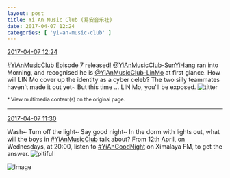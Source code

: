 ```yaml
---
layout: post
title: Yi An Music Club (易安音乐社)
date: 2017-04-07 12:24
categories: [ 'yi-an-music-club' ]
---
```


<div class="weibo-info">
  <a href="http://weibo.com/6094546964/EDnJtos2S">2017-04-07 12:24</a>
</div>

[#YiAnMusicClub](http://weibo.com/p/100808beae2e3e05b17b64f63ebedca39f19b2) Episode 7 released! [@YiAnMusicClub-SunYiHang](http://weibo.com/u/6108316220) ran into Morning, and recognised he is [@YiAnMusicClub-LinMo](http://weibo.com/u/6108312042) at first glance. How will LIN Mo cover up the identity as a cyber celeb? The two silly teammates haven't made it out yet~ But this time … LIN Mo, you'll be exposed. ![titter](http://img.t.sinajs.cn/t4/appstyle/expression/ext/normal/19/heia_org.gif)

<!-- more -->

<small>* View multimedia content(s) on the original page.</small>

---

<div class="weibo-info">
  <a href="http://weibo.com/6094546964/EDnJtos2S">2017-04-07 11:30</a>
</div>

Wash~ Turn off the light~ Say good night~ In the dorm with lights out, what will the boys in [#YiAnMusicClub](http://weibo.com/p/100808beae2e3e05b17b64f63ebedca39f19b2) talk about? From 12th April, on Wednesdays, at 20:00, listen to [#YiAnGoodNight](http://weibo.com/p/10080892b104a59bff303ca883e7931b5b916e) on Ximalaya FM, to get the answer. ![pitiful](http://img.t.sinajs.cn/t4/appstyle/expression/ext/normal/af/kl_org.gif)

![Image](http://wx1.sinaimg.cn/mw690/006Es64Agy1fed7x0cioij31jk10xkjn.jpg)
